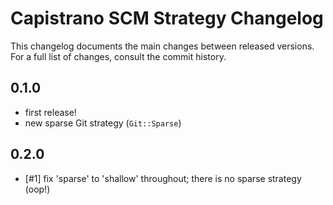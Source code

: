 # Capistrano SCM Strategy Changelog

This changelog documents the main changes between released versions.
For a full list of changes, consult the commit history.


## 0.1.0

- first release!
- new sparse Git strategy (`Git::Sparse`)


## 0.2.0

- [#1] fix 'sparse' to 'shallow' throughout; there is no sparse strategy (oop!)
